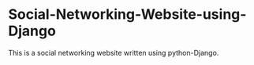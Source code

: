 # Social-Networking-Website-using-Django
This is a social networking website written using python-Django. 
